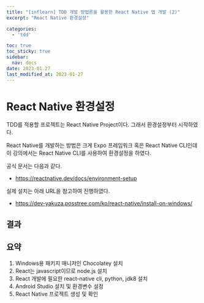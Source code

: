 ```yaml
---
title: "[inflearn] TDD 개발 방법론을 활용한 React Native 앱 개발 (2)"
excerpt: "React Native 환경설정"

categories:
  - 'tdd'

toc: true
toc_sticky: true
sidebar:
  nav: docs
date: 2023-01.27
last_modified_at: 2023-01-27
---
```


# React Native 환경설정

TDD를 적용할 프로젝트는 React Native Project이다.
그래서 환경설정부터 시작하였다. 

React Native를 개발하는 방법은 크게 Expo 프레임워크 혹은 React Native CLI인데 이 강의에서는 React Native CLI를 사용하여 환경설정을 하였다. 

공식 문서는 다음과 같다.
* https://reactnative.dev/docs/environment-setup

실제 설치는 아래 URL을 참고하여 진행하였다.
* https://dev-yakuza.posstree.com/ko/react-native/install-on-windows/

## 결과


## 요약

1. Windows용 패키지 매니저인 Chocolatey 설치
2. React는 javascript이므로 node.js 설치
3. React 개발에 필요한 react-native cli, python, jdk8 설치
4. Android Studio 설치 및 환경변수 설정
5. React Native 프로젝트 생성 및 확인
